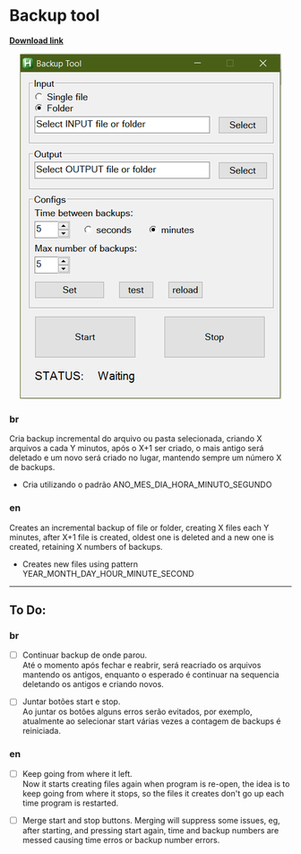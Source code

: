 # Backup tool

**[Download link](https://github.com/henriquelino/autohotkey/raw/master/Backup%20tool/backup%20tools.exe)**

<p align="center">
  <img src="https://raw.githubusercontent.com/henriquelino/autohotkey/master/Backup%20tool/backuptool%20interface.PNG" alt="Backup tool image"/>
</p>

### br
Cria backup incremental do arquivo ou pasta selecionada, criando X arquivos a cada Y minutos, após o X+1 ser criado, o mais antigo será deletado e um novo será criado no lugar, mantendo sempre um número X de backups.  

* Cria utilizando o padrão ANO_MES_DIA_HORA_MINUTO_SEGUNDO

### en
Creates an incremental backup of file or folder, creating X files each Y minutes, after X+1 file is created, oldest one is deleted and a new one is created, retaining X numbers of backups.  

* Creates new files using pattern YEAR_MONTH_DAY_HOUR_MINUTE_SECOND

___

## To Do:

### br
- [ ] Continuar backup de onde parou.  
 Até o momento após fechar e reabrir, será reacriado os arquivos mantendo os antigos, enquanto o esperado é continuar na sequencia deletando os antigos e criando novos.

- [ ] Juntar botões start e stop.  
 Ao juntar os botões alguns erros serão evitados, por exemplo, atualmente ao selecionar start várias vezes a contagem de backups é reiniciada.

### en
- [ ] Keep going from where it left.  
 Now it starts creating files again when program is re-open, the idea is to keep going from where it stops, so the files it  creates don't go up each time program is restarted.

- [ ] Merge start and stop buttons.
 Merging will suppress some issues, eg, after starting, and pressing start again, time and backup numbers are messed causing time erros or backup number errors.
